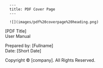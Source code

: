 
      ---
      title: PDF Cover Page
      ---

      ![](images/pdf%20coverpage%20heading.png)

\[PDF Title\]  
User Manual  
  
  
  
  
  
  
Prepared by: \[Fullname\]  
Date: \[Short Date\]  

Copyright © \[company\]. All Rights Reserved.
      